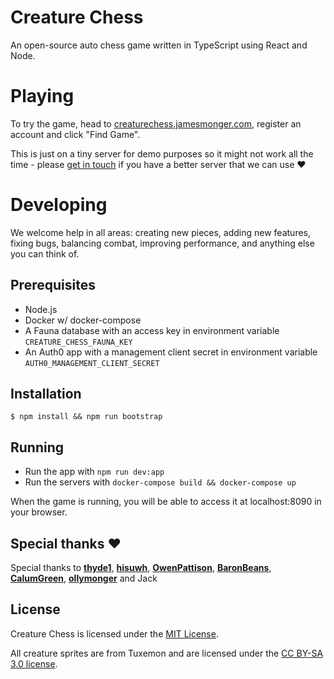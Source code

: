 # Creature Chess

An open-source auto chess game written in TypeScript using React and Node.

# Playing

To try the game, head to [creaturechess.jamesmonger.com](http://creaturechess.jamesmonger.com), register an account and click "Find Game".

This is just on a tiny server for demo purposes so it might not work all the time - please [get in touch](mailto:jameskmonger@hotmail.co.uk) if you have a better server that we can use :heart:

# Developing

We welcome help in all areas: creating new pieces, adding new features, fixing bugs, balancing combat, improving performance, and anything else you can think of.

## Prerequisites

- Node.js
- Docker w/ docker-compose
- A Fauna database with an access key in environment variable `CREATURE_CHESS_FAUNA_KEY`
- An Auth0 app with a management client secret in environment variable `AUTH0_MANAGEMENT_CLIENT_SECRET`

## Installation

```shell
$ npm install && npm run bootstrap
```

## Running

- Run the app with `npm run dev:app`
- Run the servers with `docker-compose build && docker-compose up`

When the game is running, you will be able to access it at localhost:8090 in your browser.

## Special thanks :heart:

Special thanks to **[thyde1](https://github.com/thyde1)**, **[hisuwh](https://github.com/hisuwh)**, **[OwenPattison](https://github.com/OwenPattison)**, **[BaronBeans](https://github.com/BaronBeans)**, **[CalumGreen](https://github.com/CalumGreen)**, **[ollymonger](https://github.com/ollymonger)** and Jack

## License

Creature Chess is licensed under the [MIT License](LICENSE).

All creature sprites are from Tuxemon and are licensed under the [CC BY-SA 3.0 license](https://creativecommons.org/licenses/by-sa/3.0/).
